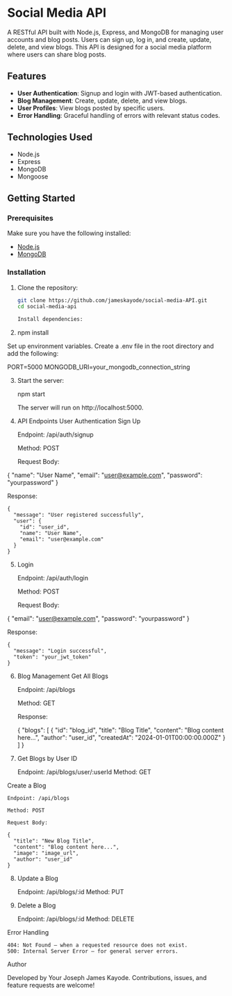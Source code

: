 # Social Media API

A RESTful API built with Node.js, Express, and MongoDB for managing user accounts and blog posts. Users can sign up, log in, and create, update, delete, and view blogs. This API is designed for a social media platform where users can share blog posts.

## Features

- **User Authentication**: Signup and login with JWT-based authentication.
- **Blog Management**: Create, update, delete, and view blogs.
- **User Profiles**: View blogs posted by specific users.
- **Error Handling**: Graceful handling of errors with relevant status codes.

## Technologies Used

- Node.js
- Express
- MongoDB
- Mongoose


## Getting Started

### Prerequisites

Make sure you have the following installed:

- [Node.js](https://nodejs.org/en/download/)
- [MongoDB](https://www.mongodb.com/try/download/community)

### Installation

1. Clone the repository:

   ```bash
   git clone https://github.com/jameskayode/social-media-API.git
   cd social-media-api

   Install dependencies:

2. npm install

Set up environment variables. Create a .env file in the root directory and add the following:

PORT=5000
MONGODB_URI=your_mongodb_connection_string


3. Start the server:

    npm start

    The server will run on http://localhost:5000.

4. API Endpoints
User Authentication
Sign Up

    Endpoint: /api/auth/signup

    Method: POST

    Request Body:

{
  "name": "User Name",
  "email": "user@example.com",
  "password": "yourpassword"
}

Response:

    {
      "message": "User registered successfully",
      "user": {
        "id": "user_id",
        "name": "User Name",
        "email": "user@example.com"
      }
    }

5. Login

    Endpoint: /api/auth/login

    Method: POST

    Request Body:

{
  "email": "user@example.com",
  "password": "yourpassword"
}

Response:

    {
      "message": "Login successful",
      "token": "your_jwt_token"
    }

6. Blog Management
Get All Blogs

    Endpoint: /api/blogs

    Method: GET

    Response:

    {
      "blogs": [
        {
          "id": "blog_id",
          "title": "Blog Title",
          "content": "Blog content here...",
          "author": "user_id",
          "createdAt": "2024-01-01T00:00:00.000Z"
        }
      ]
    }

7. Get Blogs by User ID

    Endpoint: /api/blogs/user/:userId
    Method: GET

Create a Blog

    Endpoint: /api/blogs

    Method: POST

    Request Body:

    {
      "title": "New Blog Title",
      "content": "Blog content here...",
      "image": "image_url",
      "author": "user_id"
    }

8. Update a Blog

    Endpoint: /api/blogs/:id
    Method: PUT

9. Delete a Blog

    Endpoint: /api/blogs/:id
    Method: DELETE

Error Handling

    404: Not Found – when a requested resource does not exist.
    500: Internal Server Error – for general server errors.


Author

Developed by Your Joseph James Kayode. Contributions, issues, and feature requests are welcome!
